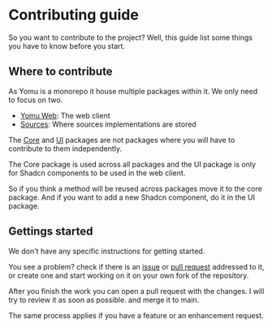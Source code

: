 # Contributing guide

So you want to contribute to the project? Well, this guide list some things you have to know before you start.

## Where to contribute

As Yomu is a monorepo it house multiple packages within it. We only need to focus on two.

- [Yomu Web](./apps/web): The web client
- [Sources](./packages/sources): Where sources implementations are stored

The [Core](./packages/core/) and [UI](./packages/ui/) packages are not packages where you will have to contribute to them independently.

The Core package is used across all packages and the UI package is only for Shadcn components to be used in the web client.

So if you think a method will be reused across packages move it to the core package. And if you want to add a new Shadcn component, do it in the UI package.

## Gettings started

We don't have any specific instructions for getting started.

You see a problem? check if there is an [issue](https://github.com/AGN907/yomu/issues/new) or [pull request](https://github.com/AGN907/yomu/pulls) addressed to it, or create one and start working on it on your own fork of the repository.

After you finish the work you can open a pull request with the changes. I will try to review it as soon as possible. and merge it to main.

The same process applies if you have a feature or an enhancement request.
